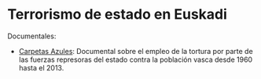 # Terrorismo de estado en Euskadi
Documentales:

- [Carpetas Azules](https://yewtu.be/watch?v=vaZknjcyzh0): Documental sobre el empleo de la tortura por parte de las fuerzas represoras del estado contra la población vasca desde 1960 hasta el 2013.
